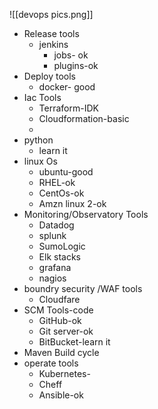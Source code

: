 ![[devops pics.png]]

- Release tools
	- jenkins
		- jobs- ok
		- plugins-ok
- Deploy tools
	- docker- good
- Iac Tools
	- Terraform-IDK
	- Cloudformation-basic
	- 
- python
	- learn it
- linux Os
	- ubuntu-good
	- RHEL-ok
	- CentOs-ok
	- Amzn linux 2-ok
- Monitoring/Observatory Tools
	- Datadog
	- splunk
	- SumoLogic 
	- Elk stacks
	- grafana
	- nagios
- boundry security /WAF tools 
	- Cloudfare
- SCM Tools-code
	- GitHub-ok
	- Git server-ok
	- BitBucket-learn it
- Maven Build cycle
- operate tools
	- Kubernetes-
	- Cheff
	- Ansible-ok